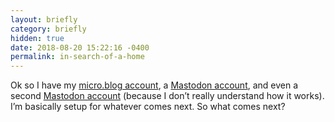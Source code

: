 ```yaml
---
layout: briefly
category: briefly
hidden: true
date: 2018-08-20 15:22:16 -0400
permalink: in-search-of-a-home
---
```


Ok so I have my [micro.blog account](https://micro.blog/jonkit), a [Mastodon account](https://mastodon.social/@jonkit), and even a second [Mastodon account](https://mastodon.cloud/@jonkit) (because I don’t really understand how it works). I’m basically setup for whatever comes next. So what comes next?